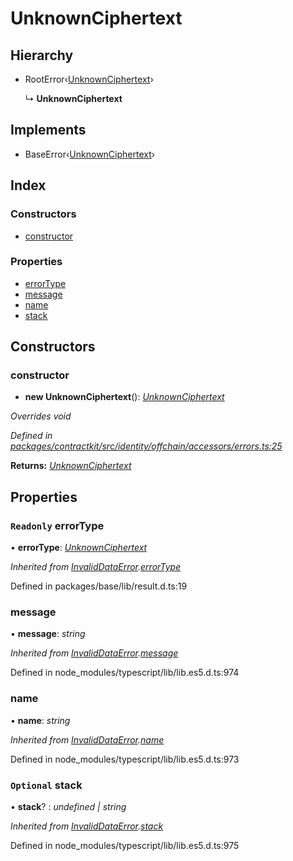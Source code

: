 # UnknownCiphertext

## Hierarchy

* RootError‹[UnknownCiphertext](../enums/_identity_offchain_accessors_errors_.schemaerrortypes.md#unknownciphertext)›

  ↳ **UnknownCiphertext**

## Implements

* BaseError‹[UnknownCiphertext](../enums/_identity_offchain_accessors_errors_.schemaerrortypes.md#unknownciphertext)›

## Index

### Constructors

* [constructor](_identity_offchain_accessors_errors_.unknownciphertext.md#constructor)

### Properties

* [errorType](_identity_offchain_accessors_errors_.unknownciphertext.md#readonly-errortype)
* [message](_identity_offchain_accessors_errors_.unknownciphertext.md#message)
* [name](_identity_offchain_accessors_errors_.unknownciphertext.md#name)
* [stack](_identity_offchain_accessors_errors_.unknownciphertext.md#optional-stack)

## Constructors

### constructor

+ **new UnknownCiphertext**\(\): [_UnknownCiphertext_](_identity_offchain_accessors_errors_.unknownciphertext.md)

_Overrides void_

_Defined in_ [_packages/contractkit/src/identity/offchain/accessors/errors.ts:25_](https://github.com/celo-org/celo-monorepo/blob/master/packages/contractkit/src/identity/offchain/accessors/errors.ts#L25)

**Returns:** [_UnknownCiphertext_](_identity_offchain_accessors_errors_.unknownciphertext.md)

## Properties

### `Readonly` errorType

• **errorType**: [_UnknownCiphertext_](../enums/_identity_offchain_accessors_errors_.schemaerrortypes.md#unknownciphertext)

_Inherited from_ [_InvalidDataError_](_identity_offchain_accessors_errors_.invaliddataerror.md)_._[_errorType_](_identity_offchain_accessors_errors_.invaliddataerror.md#readonly-errortype)

Defined in packages/base/lib/result.d.ts:19

### message

• **message**: _string_

_Inherited from_ [_InvalidDataError_](_identity_offchain_accessors_errors_.invaliddataerror.md)_._[_message_](_identity_offchain_accessors_errors_.invaliddataerror.md#message)

Defined in node\_modules/typescript/lib/lib.es5.d.ts:974

### name

• **name**: _string_

_Inherited from_ [_InvalidDataError_](_identity_offchain_accessors_errors_.invaliddataerror.md)_._[_name_](_identity_offchain_accessors_errors_.invaliddataerror.md#name)

Defined in node\_modules/typescript/lib/lib.es5.d.ts:973

### `Optional` stack

• **stack**? : _undefined \| string_

_Inherited from_ [_InvalidDataError_](_identity_offchain_accessors_errors_.invaliddataerror.md)_._[_stack_](_identity_offchain_accessors_errors_.invaliddataerror.md#optional-stack)

Defined in node\_modules/typescript/lib/lib.es5.d.ts:975

